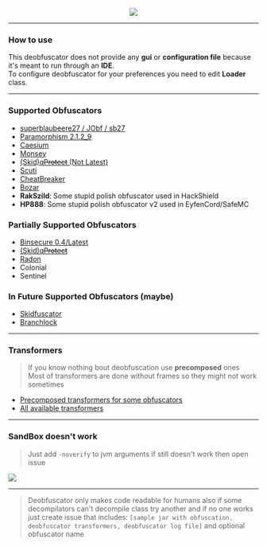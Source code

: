 <p align="center">
     <a href="https://discord.gg/keyDrkPJDa"><img src="https://discordapp.com/api/guilds/900083350314811432/widget.png?style=banner2"/></a>
</p>

---

### How to use
This deobfuscator does not provide any **gui** or **configuration file** because it's meant to run through an **IDE**.\
To configure deobfuscator for your preferences you need to edit **Loader** class.

---

### Supported Obfuscators

- [superblaubeere27 / JObf / sb27](https://github.com/superblaubeere27/obfuscator)
- [Paramorphism 2.1.2_9](https://paramorphism.dev/)
- [Caesium](https://github.com/sim0n/Caesium)
- [Monsey](https://github.com/Hippo/Mosey)
- [(Skid)q~~Protect~~ (Not Latest)](https://mdma.dev/)
- [Scuti](https://github.com/netindev/scuti)
- [CheatBreaker](https://github.com/CheatBreaker/Obf)
- [Bozar](https://github.com/vimasig/Bozar)
- **RakSzild**: Some stupid polish obfuscator used in HackShield
- **HP888**: Some stupid polish obfuscator v2 used in EyfenCord/SafeMC

### Partially Supported Obfuscators
- [Binsecure 0.4/Latest](https://binclub.dev/purchasing/)
- [(Skid)q~~Protect~~](https://mdma.dev/)
- [Radon](https://github.com/ItzSomebody/radon)
- Colonial
- Sentinel

### In Future Supported Obfuscators (maybe)
- [Skidfuscator](https://github.com/terminalsin/skidfuscator-java-obfuscator)
- [Branchlock](https://branchlock.net/)

---

### Transformers
> If you know nothing bout deobfuscation use **precomposed** ones\
> Most of transformers are done without frames so they might not work sometimes
- [Precomposed transformers for some obfuscators](https://github.com/narumii/Deobfuscator/tree/master/src/main/java/uwu/narumi/deobfuscator/transformer/composed)
- [All available transformers](https://github.com/narumii/Deobfuscator/tree/master/src/main/java/uwu/narumi/deobfuscator/transformer/impl)

---

### SandBox doesn't work

> Just add `-noverify` to jvm arguments if still doesn't work then open issue

![](https://i.imgur.com/PBCQ6iO.png)

---

> Deobfuscator only makes code readable for humans also if some decompilators can't decompile class try another and if no one works just create issue that includes: `[sample jar with obfuscation, deobfuscator transformers, deobfuscator log file]` and optional obfuscator name

